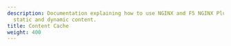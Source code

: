 ```yaml
---
description: Documentation explaining how to use NGINX and F5 NGINX Plus to cache
  static and dynamic content.
title: Content Cache
weight: 400
---
```


